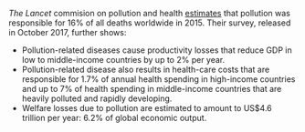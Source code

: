 *The Lancet* commision on pollution and health [estimates](http://www.thelancet.com/pdfs/journals/lancet/PIIS0140-6736(17)32345-0.pdf) that pollution was responsible for 16% of all deaths worldwide in 2015. Their survey, released in October 2017, further shows: 

* Pollution-related diseases cause productivity losses that reduce GDP in low to middle-income countries by up to 2% per year. 
* Pollution-related disease also results in health-care costs that are responsible for 1.7% of annual health spending in high-income countries and up to 7% of health spending in middle-income countries that are heavily polluted and rapidly developing. 
* Welfare losses due to pollution are estimated to amount to US$4.6 trillion per year: 6.2% of global economic output.
